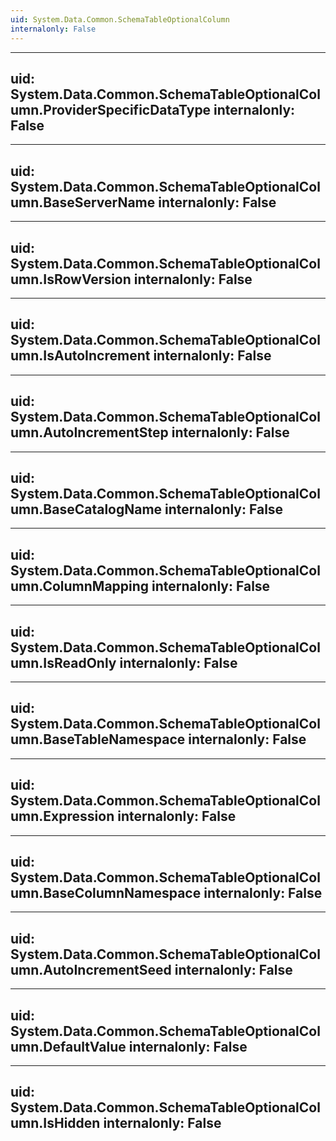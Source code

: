 ```yaml
---
uid: System.Data.Common.SchemaTableOptionalColumn
internalonly: False
---
```


---
uid: System.Data.Common.SchemaTableOptionalColumn.ProviderSpecificDataType
internalonly: False
---

---
uid: System.Data.Common.SchemaTableOptionalColumn.BaseServerName
internalonly: False
---

---
uid: System.Data.Common.SchemaTableOptionalColumn.IsRowVersion
internalonly: False
---

---
uid: System.Data.Common.SchemaTableOptionalColumn.IsAutoIncrement
internalonly: False
---

---
uid: System.Data.Common.SchemaTableOptionalColumn.AutoIncrementStep
internalonly: False
---

---
uid: System.Data.Common.SchemaTableOptionalColumn.BaseCatalogName
internalonly: False
---

---
uid: System.Data.Common.SchemaTableOptionalColumn.ColumnMapping
internalonly: False
---

---
uid: System.Data.Common.SchemaTableOptionalColumn.IsReadOnly
internalonly: False
---

---
uid: System.Data.Common.SchemaTableOptionalColumn.BaseTableNamespace
internalonly: False
---

---
uid: System.Data.Common.SchemaTableOptionalColumn.Expression
internalonly: False
---

---
uid: System.Data.Common.SchemaTableOptionalColumn.BaseColumnNamespace
internalonly: False
---

---
uid: System.Data.Common.SchemaTableOptionalColumn.AutoIncrementSeed
internalonly: False
---

---
uid: System.Data.Common.SchemaTableOptionalColumn.DefaultValue
internalonly: False
---

---
uid: System.Data.Common.SchemaTableOptionalColumn.IsHidden
internalonly: False
---
